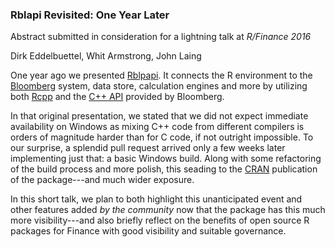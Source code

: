 
### Rblapi Revisited: One Year Later

Abstract submitted in consideration for a lightning talk at _R/Finance 2016_

Dirk Eddelbuettel, Whit Armstrong, John Laing

One year ago we presented [Rblpapi](http://github.com/Rblp/Rblpapi). It
connects the R environment to the
[Bloomberg](http://www.bloomberg.com) system, data store, calculation engines
and more by utilizing both
[Rcpp](http://dirk.eddelbuettel.com/code/rcpp.html) and the [C++ API](http://www.bloomberglabs.com/api/) provided by Bloomberg.

In that original presentation, we stated that we did not expect immediate
availability on Windows as mixing C++ code from different compilers is orders
of magnitude harder than for C code, if not outright impossible.  To our
surprise, a splendid pull request arrived only a few weeks later implementing
just that: a basic Windows build. Along with some refactoring of the build
process and more polish, this seading to the [CRAN](http://cran.r-project.org)
publication of the package---and much wider exposure.

In this short talk, we plan to both highlight this unanticipated event and
other features added _by the community_ now that the package has this much
more visibility---and also briefly reflect on the benefits of open source
R packages for Finance with good visibility and suitable governance.
